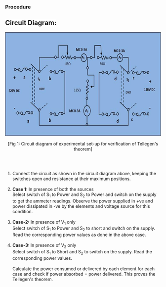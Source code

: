 ### Procedure
<p>
								<h2><span style="background-color: rgb(255, 255, 255); ">Circuit Diagram:</span></h2>
								<div align="center">
								<p><img alt="" src="images/pic2.JPG" height="335" width="712"></p>
								</div>
								<p style="text-align:center">[Fig 1: Circuit diagram of experimental set-up for verification of Tellegen's theorem]</p><br>
								<br>
								<p>
								<ol type="1">
									<li>Connect the circuit as shown in the circuit diagram above, keeping the switches open and resistance at their maximum positions. </li>
									<br><li><b>Case 1: </b>In presence of both the sources<br>
									Select switch of S<sub>1</sub> to Power and S<sub>2</sub> to Power and switch on the supply to get the ammeter readings.
									Observe the power supplied in +ve and power dissipated in -ve by the elements and voltage source for this condition.<br></li>
									<br>
									<li><b>Case-2:</b> In presence of V<sub>1</sub> only
									 <br> Select switch of S<sub>1</sub> to Power and S<sub>2</sub> to short and switch on the supply. Read the corresponding power values as done in the above case.<br>
									 <br></li>
									<li><b>Case-3: </b>In presence of V<sub>2</sub> only
									 <br>Select switch of S<sub>1</sub> to Short and S<sub>2</sub> to switch on the supply.
									 Read the corresponding power values. <br><br> 
									 Calculate the power consumed or delivered by each element for each case and 
									 check if power absorbed = power delivered. This  proves the Tellegen's theorem. </li>
								</ol><br><br><br><br>
								</p>
							</p>
